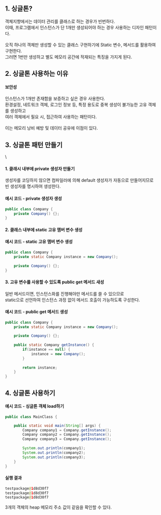 ## 1. 싱글톤?
객체지향에서는 데이터 관리를 클래스로 하는 경우가 빈번하다.\
이때, 프로그램에서 인스턴스가 단 1개만 생성되어야 하는 경우 사용하는 디자인 패턴이다.\
\
오직 하나의 객체만 생성할 수 있는 클래스 구현하기에 Static 변수, 메서드를 활용하여 구현한다.\
그러면 1번만 생성하고 별도 메모리 공간에 적재되는 특징을 가지게 된다.


## 2. 싱글톤 사용하는 이유

#### 보안성
인스턴스가 1개만 존재함을 보증하고 싶은 경우 사용한다.\
환경설정, 네트워크 객체, 로그인 정보 등, 특정 용도로 중복 생성이 불가능한 고유 객체를 생성하고\
여러 객체에서 필요 시, 접근하여 사용하는 패턴이다.\
\
이는 메모리 낭비 예방 및 데이터 공유에 이점이 있다.


## 3. 싱글톤 패턴 만들기
\
#### 1. 클래시 내부에 private 생성자 만들기
생성자를 코딩하지 않으면 컴파일러에 의해 default 생성자가 자동으로 만들어지므로 빈 생성자를 명시하여 생성한다.

#### 예시 코드 - private 생성자 생성
```java
public class Company {
	private Company() {};
}
```

#### 2. 클래스 내부에 static 고유 맴버 변수 생성

#### 예시 코드 - static 고유 맴버 변수 생성
```java
public class Company {
	private static Company instance = new Company();
	
	private Company() {};
}

```

#### 3. 고유 변수를 사용할 수 있도록 public get 메서드 새성
일반 메서드이면, 인스턴스화를 진행해야만 메서드를 쓸 수 있으므로\
static으로 선언하여 인스턴스 과정 없이 메서드 호출이 가능하도록 구성한다.

#### 예시 코드 -  public get 메서드 생성
```java
public class Company {
	private static Company instance = new Company();
	
	private Company() {};
	
	public static Company getInstance() {
		if(instance == null) {
			instance = new Company();
		}
		
		return instance;
	}
}
```


## 4. 싱글톤 사용하기

#### 예시 코드 - 싱글톤 객체 load하기
```java
public class MainClass {

	public static void main(String[] args) {
		Company company1 = Company.getInstance();
		Company company2 = Company.getInstance();
		Company company3 = Company.getInstance();
		
		System.out.println(company1);
		System.out.println(company2);
		System.out.println(company3);
	}
}
```
#### 실행 결과
```java
testpackage@1d8d30f7
testpackage@1d8d30f7
testpackage@1d8d30f7
```

3개의 객체의 heap 메모리 주소 값이 같음을 확인할 수 있다.